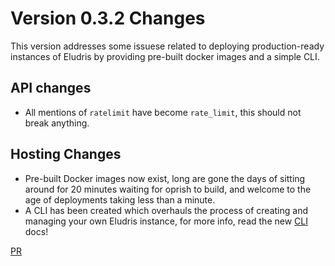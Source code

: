 # Version 0.3.2 Changes

This version addresses some issuese related to deploying production-ready instances
of Eludris by providing pre-built docker images and a simple CLI.

## API changes

- All mentions of `ratelimit` have become `rate_limit`, this should not break anything.

## Hosting Changes

- Pre-built Docker images now exist, long are gone the days of sitting around for
  20 minutes waiting for oprish to build, and welcome to the age of deployments taking
  less than a minute.
- A CLI has been created which overhauls the process of creating and managing your
  own Eludris instance, for more info, read the new [CLI](./cli.md) docs!

[PR](https://github.com/Eludris/eludris/pull/31)
